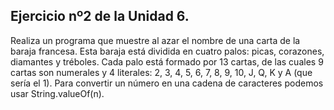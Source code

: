 ## Ejercicio nº2 de la Unidad 6.

Realiza un programa que muestre al azar el nombre de una carta de la baraja
francesa. Esta baraja está dividida en cuatro palos: picas, corazones, diamantes
y tréboles. Cada palo está formado por 13 cartas, de las cuales 9 cartas son
numerales y 4 literales: 2, 3, 4, 5, 6, 7, 8, 9, 10, J, Q, K y A (que sería el
1). Para convertir un número en una cadena de caracteres podemos usar
String.valueOf(n).